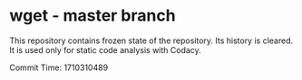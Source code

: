 # wget - master branch

This repository contains frozen state of the repository.
Its history is cleared. It is used only for static code
analysis with Codacy.

Commit Time: 1710310489